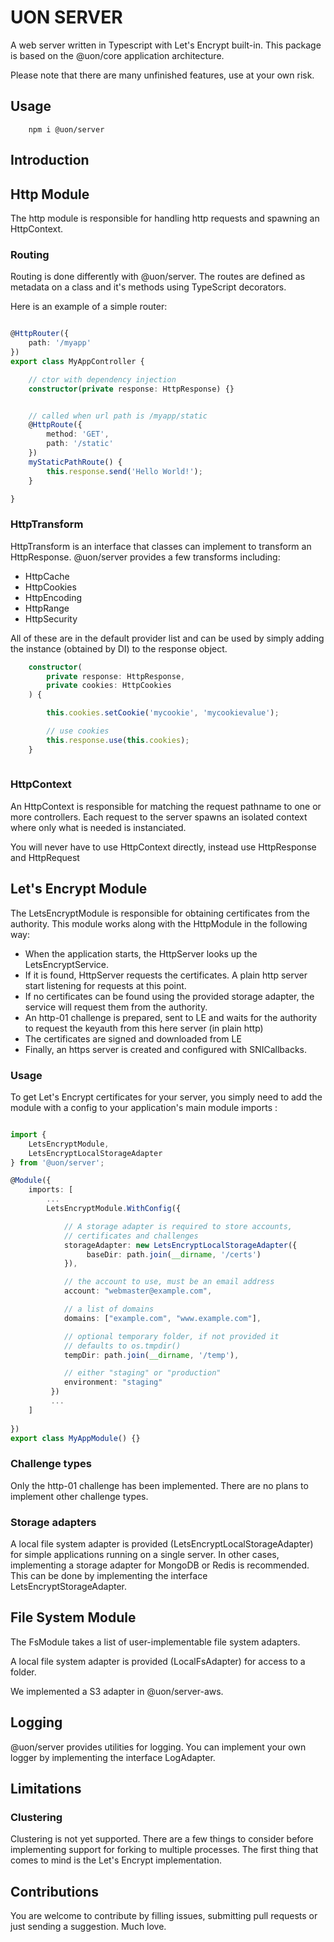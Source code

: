 # UON SERVER

A web server written in Typescript with Let's Encrypt built-in. This package is based on the @uon/core application architecture.

Please note that there are many unfinished features, use at your own risk.


## Usage

```shell
    npm i @uon/server
```

## Introduction



## Http Module

The http module is responsible for handling http requests and spawning an HttpContext.

### Routing
Routing is done differently with @uon/server. The routes are defined as metadata on a class and it's methods using TypeScript decorators.

Here is an example of a simple router:

```typescript

@HttpRouter({
    path: '/myapp'
})
export class MyAppController {

    // ctor with dependency injection 
    constructor(private response: HttpResponse) {}


    // called when url path is /myapp/static
    @HttpRoute({
        method: 'GET',
        path: '/static'
    })
    myStaticPathRoute() {
        this.response.send('Hello World!');
    }

}

```


### HttpTransform

HttpTransform is an interface that classes can implement to transform an HttpResponse. @uon/server provides a few transforms including:
- HttpCache
- HttpCookies
- HttpEncoding
- HttpRange
- HttpSecurity

All of these are in the default provider list and can be used by simply adding the instance (obtained by DI) to the response object.

```typescript
    constructor(
        private response: HttpResponse, 
        private cookies: HttpCookies
    ) {

        this.cookies.setCookie('mycookie', 'mycookievalue');

        // use cookies
        this.response.use(this.cookies);
    }
    
```

### HttpContext

An HttpContext is responsible for matching the request pathname to one or more controllers. Each request to the server spawns an isolated context where only what is needed is instanciated.

You will never have to use HttpContext directly, instead use HttpResponse and HttpRequest



## Let's Encrypt Module

The LetsEncryptModule is responsible for obtaining certificates from the authority. This module works along with the HttpModule in the following way:

- When the application starts, the HttpServer looks up the LetsEncryptService.
- If it is found, HttpServer requests the certificates. A plain http server start listening for requests at this point.
- If no certificates can be found using the provided storage adapter, the service will request them from the authority.
- An http-01 challenge is prepared, sent to LE and waits for the authority to request the keyauth from this here server (in plain http)
- The certificates are signed and downloaded from LE
- Finally, an https server is created and configured with SNICallbacks.


### Usage
To get Let's Encrypt certificates for your server, you simply need to add the module with a config to your application's main module imports :

```typescript

import {
    LetsEncryptModule, 
    LetsEncryptLocalStorageAdapter
} from '@uon/server';

@Module({
    imports: [
        ...
        LetsEncryptModule.WithConfig({

            // A storage adapter is required to store accounts, 
            // certificates and challenges
            storageAdapter: new LetsEncryptLocalStorageAdapter({ 
                 baseDir: path.join(__dirname, '/certs') 
            }),

            // the account to use, must be an email address
            account: "webmaster@example.com",

            // a list of domains
            domains: ["example.com", "www.example.com"],

            // optional temporary folder, if not provided it 
            // defaults to os.tmpdir()
            tempDir: path.join(__dirname, '/temp'),

            // either "staging" or "production"
            environment: "staging"
         })
         ...
    ]
   
})
export class MyAppModule() {}
```

### Challenge types
Only the http-01 challenge has been implemented. There are no plans to implement other challenge types.

### Storage adapters

 A local file system adapter is provided (LetsEncryptLocalStorageAdapter) for simple applications running on a single server. In other cases, implementing a storage adapter for MongoDB or Redis is recommended. This can be done by implementing the interface LetsEncryptStorageAdapter.



## File System Module

The FsModule takes a list of user-implementable file system adapters.

A local file system adapter is provided (LocalFsAdapter) for access to a folder.

We implemented a S3 adapter in @uon/server-aws.

## Logging
@uon/server provides utilities for logging. You can implement your own logger by implementing the interface LogAdapter.


## Limitations

### Clustering
Clustering is not yet supported. There are a few things to consider before implementing support for forking to multiple processes. The first thing that comes to mind is the Let's Encrypt implementation.

## Contributions

You are welcome to contribute by filling issues, submitting pull requests or just sending a suggestion. Much love.